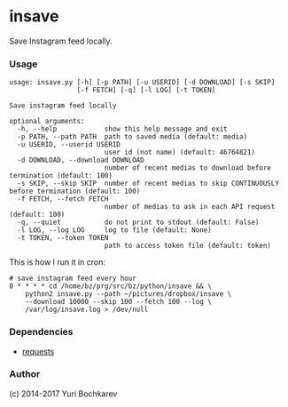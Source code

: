 insave
======

Save Instagram feed locally.

### Usage

```
usage: insave.py [-h] [-p PATH] [-u USERID] [-d DOWNLOAD] [-s SKIP]
                 [-f FETCH] [-q] [-l LOG] [-t TOKEN]

Save instagram feed locally

optional arguments:
  -h, --help            show this help message and exit
  -p PATH, --path PATH  path to saved media (default: media)
  -u USERID, --userid USERID
                        user id (not name) (default: 46764821)
  -d DOWNLOAD, --download DOWNLOAD
                        number of recent medias to download before termination (default: 100)
  -s SKIP, --skip SKIP  number of recent medias to skip CONTINUOUSLY before termination (default: 100)
  -f FETCH, --fetch FETCH
                        number of medias to ask in each API request (default: 100)
  -q, --quiet           do not print to stdout (default: False)
  -l LOG, --log LOG     log to file (default: None)
  -t TOKEN, --token TOKEN
                        path to access token file (default: token)
```

This is how I run it in cron:
```
# save instagram feed every hour
0 * * * * cd /home/bz/prg/src/bz/python/insave && \
    python2 insave.py --path ~/pictures/dropbox/insave \
    --download 10000 --skip 100 --fetch 100 --log \
    /var/log/insave.log > /dev/null
```

### Dependencies

- [requests](https://github.com/kennethreitz/requests)

### Author

(c) 2014-2017 Yuri Bochkarev
